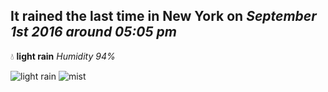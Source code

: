 ## It rained the last time in New York on *September 1st 2016 around 05:05 pm*
💧  **light rain** *Humidity 94%*

![light rain](http://openweathermap.org/img/w/10d.png) ![mist](http://openweathermap.org/img/w/50d.png)
